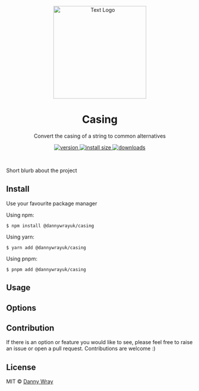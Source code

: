 <p align="center" >
 <img src="https://github.com/dannywrayuk/utilities/raw/main/packages/casing/assets/logo.svg" alt="Text Logo" width="250" />
</p>

<h1 align="center">Casing</h1>
<p align="center">Convert the casing of a string to common alternatives</p>
<p align="center">
  <a href="https://npmjs.org/package/@dannywrayuk/casing">
    <img src="https://img.shields.io/npm/v/@dannywrayuk/casing.svg" alt="version" />
  </a>
   <a href="https://npmjs.org/package/@dannywrayuk/casing">
    <img src="https://img.shields.io/bundlephobia/min/@dannywrayuk/casing.svg" alt="install size" />
  </a>
  <a href="https://npmjs.org/package/@dannywrayuk/casing">
    <img src="https://img.shields.io/npm/dm/@dannywrayuk/casing.svg" alt="downloads" />
  </a>
</p>

<br />

Short blurb about the project

## Install

Use your favourite package manager

Using npm:

```
$ npm install @dannywrayuk/casing
```

Using yarn:

```
$ yarn add @dannywrayuk/casing
```

Using pnpm:

```
$ pnpm add @dannywrayuk/casing
```

## Usage

## Options

## Contribution

If there is an option or feature you would like to see, please feel free to raise an issue or open a pull request. Contributions are welcome :)

## License

MIT © [Danny Wray](https://github.com/dannywrayuk/utilities/blob/main/packages/casing/LICENCE)

